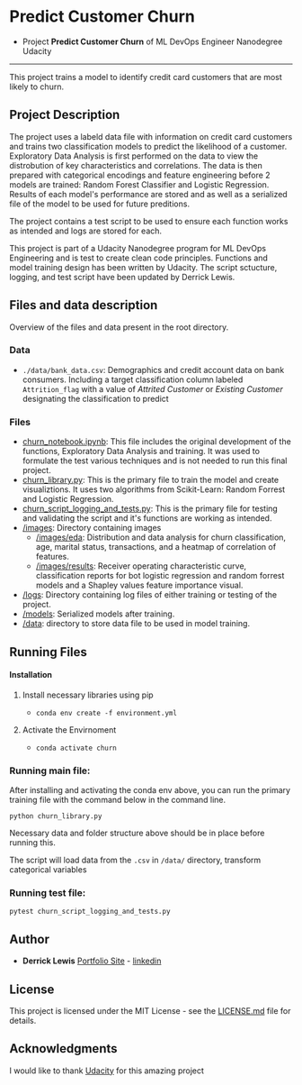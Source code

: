 # Predict Customer Churn

- Project **Predict Customer Churn** of ML DevOps Engineer Nanodegree Udacity

---

This project trains a model to identify credit card customers that are most likely to churn. 

## Project Description
The project uses a labeld data file with information on credit card customers and trains two classification models to predict the likelihood of a customer. Exploratory Data Analysis is first performed on the data to view the distrobution of key characteristics and correlations. The data is then prepared with categorical encodings and feature engineering before 2 models are trained: Random Forest Classifier and Logistic Regression. Results of each model's performance are stored and as well as a serialized file of the model to be used for future preditions. 

The project contains a test script to be used to ensure each function works as intended and logs are stored for each. 

This project is part of a Udacity Nanodegree program for ML DevOps Engineering and is test to create clean code principles. Functions and model training design has been written by Udacity. The script sctucture, logging, and test script have been updated by Derrick Lewis. 

## Files and data description
Overview of the files and data present in the root directory. 

### Data
- `./data/bank_data.csv`: Demographics and credit account data on bank consumers. Including a target classification column labeled `Attrition_flag` with a value of *Attrited Customer* or *Existing Customer* designating the classification to predict

### Files
- [churn_notebook.ipynb](churn_notebook.ipynb): This file includes the original development of the functions, Exploratory Data Analysis and training. It was used to formulate the test various techniques and is not needed to run this final project. 
- [churn_library.py](churn_library.py): This is the primary file to train the model and create visualiztions. It uses two algorithms from Scikit-Learn: Random Forrest and Logistic Regression. 
- [churn_script_logging_and_tests.py](churn_script_logging_and_tests.py): This is the primary file for testing and validating the script and it's functions are working as intended. 
- [/images](./images/): Directory containing images
  - [/images/eda](./images/eda/): Distribution and data analysis for churn classification, age, marital status, transactions, and a heatmap of correlation of features.
  - [/images/results](./images/results/): Receiver operating characteristic curve, classification reports for bot logistic regression and random forrest models and a Shapley values feature importance visual. 
- [/logs](/logs/): Directory containing log files of either training or testing of the project. 
- [/models](/models/): Serialized models after training. 
- [/data](/data/): directory to store data file to be used in model training.

## Running Files


#### Installation

1. Install necessary libraries using pip
    - `conda env create -f environment.yml`

2. Activate the Envirnoment
    - `conda activate churn`

### Running main file:
After installing and activating the conda env above, you can run the primary training file with the command below in the command line.

```
python churn_library.py
```

Necessary data and folder structure above should be in place before running this. 

The script will load data from the `.csv` in `/data/` directory, transform categorical variables 

### Running test file:

```
pytest churn_script_logging_and_tests.py
```

## Author

-   **Derrick Lewis**  [Portfolio Site](https://www.derrickjameslewis.com) - [linkedin](https://www.linkedin.com/in/derrickjlewis/)


## License

This project is licensed under the MIT License - see the [LICENSE.md](LICENSE.md) file for details.

## Acknowledgments

I would like to thank [Udacity](https://eu.udacity.com/) for this amazing project
